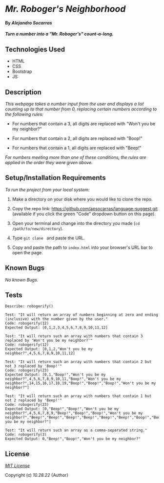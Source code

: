 # _Mr. Roboger's Neighborhood_

#### By _Alejandro Socarras_

#### _Turn a number into a "Mr. Roboger's" count-a-long._

## Technologies Used

* HTML
* CSS 
* Bootstrap
* JS

## Description

_This webpage takes a number input from the user and displays a list counting up to that number from 0, replacing certain numbers according to the following rules:_

* For numbers that contain a 3, all digits are replaced with "Won't you be my neighbor?"

* For numbers that contain a 2, all digits are replaced with "Boop!"

* For numbers that contain a 1, all digits are replaced with "Beep!"

_For numbers meeting more than one of these conditions, the rules are applied in the order they were given above._

## Setup/Installation Requirements

_To run the project from your local system:_

1. Make a directory on your disk where you would like to clone the repo.

2. Copy the repo link: https://github.com/apsocarras/language-suggest.git (available if you click the green "Code" dropdown button on this page).

3. Open your terminal and change into the directory you made (`cd /path/to/new/directory`).

4. Type `git clone ` and paste the URL.

5. Copy and paste the path to `index.html` into your browser's URL bar to open the page.

## Known Bugs

_No known Bugs._

## Tests

```
Describe: robogerify()

Test: "It will return an array of numbers beginning at zero and ending (inclusive) with the number given by the user."
Code: robogerify(12)
Expected Output: [0,1,2,3,4,5,6,7,8,9,10,11,12]

Test: "It will return such an array with numbers that contain 3 replaced by 'Won't you be my neighbor?'"
Code: robogerify(12)
Expected Output: [0,1,2,"Won't you be my neighbor?",4,5,6,7,8,9,10,11,12]

Test: "It will return such an array with numbers that contain 2 but not 3 replaced by 'Boop!'"
Code: robogerify(23)
Expected Output: [0,1,"Boop!","Won't you be my neighbor?",4,5,6,7,8,9,10,11,"Boop!","Won't you be my neighbor?",14,15,16,17,18,19,"Boop!","Boop!","Boop!","Won't you be my neighbor?"]

Test: "It will return such an array with numbers that contain 1 but not 2 replaced by 'Beep!'"
Code: robogerify(23)
Expected Output: [0,"Beep!","Boop!","Won't you be my neighbor?",4,5,6,7,8,9,"Beep!","Beep!","Boop!","Won't you be my neighbor?","Beep!","Beep!","Beep!","Beep!","Beep!","Beep!","Boop!","Boop!","Boop!","Won't you be my neighbor?"]

Test: "It will return such an array as a comma-separated string." 
Code: robogerify(3)
Expected Output: 0,"Beep!","Boop!","Won't you be my neighbor?"

```

## License

_[MIT License](https://opensource.org/licenses/MIT)_

Copyright (c) _10.28.22_ {Author}
